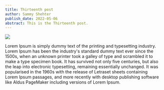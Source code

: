 ```yaml
---
title: Thirteenth post
author: Sammy Shehter
publish_date: 2022-05-06
abstract: This is the Thirteenth post.
---
```


<img src="media/2/hello2.png"/>

Lorem Ipsum is simply dummy text of the printing and typesetting industry. Lorem
Ipsum has been the industry's standard dummy text ever since the 1500s, when an
unknown printer took a galley of type and scrambled it to make a type specimen
book. It has survived not only five centuries, but also the leap into electronic
typesetting, remaining essentially unchanged. It was popularised in the 1960s
with the release of Letraset sheets containing Lorem Ipsum passages, and more
recently with desktop publishing software like Aldus PageMaker including
versions of Lorem Ipsum.
